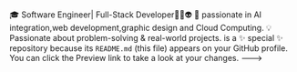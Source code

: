 
🎓 Software Engineer| Full-Stack Developer👨‍💻👽
🚀 passionate in AI integration,web development,graphic design and Cloud Computing.
💡 Passionate about problem-solving & real-world projects. is a ✨ special ✨ repository because its `README.md` (this file) appears on your GitHub profile.
You can click the Preview link to take a look at your changes.
--->
